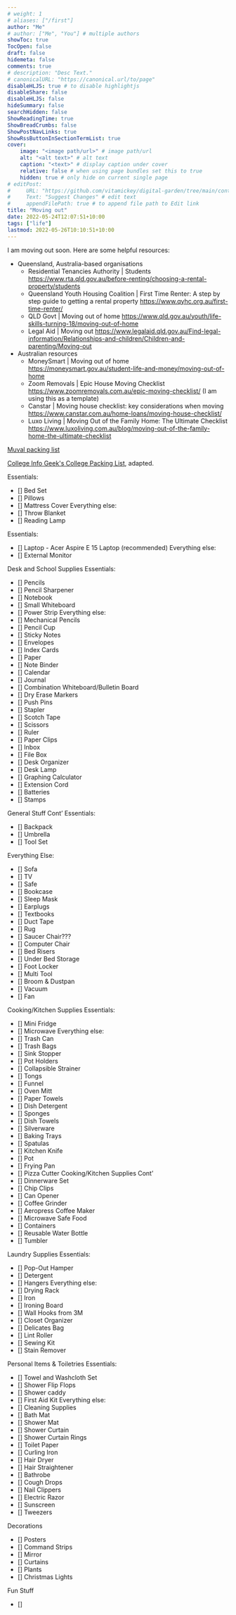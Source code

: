 ```yaml
---
# weight: 1
# aliases: ["/first"]
author: "Me"
# author: ["Me", "You"] # multiple authors
showToc: true
TocOpen: false
draft: false
hidemeta: false
comments: true
# description: "Desc Text."
# canonicalURL: "https://canonical.url/to/page"
disableHLJS: true # to disable highlightjs
disableShare: false
disableHLJS: false
hideSummary: false
searchHidden: false
ShowReadingTime: true
ShowBreadCrumbs: false
ShowPostNavLinks: true
ShowRssButtonInSectionTermList: true
cover:
    image: "<image path/url>" # image path/url
    alt: "<alt text>" # alt text
    caption: "<text>" # display caption under cover
    relative: false # when using page bundles set this to true
    hidden: true # only hide on current single page
# editPost:
#     URL: "https://github.com/vitamickey/digital-garden/tree/main/content"
#     Text: "Suggest Changes" # edit text
#     appendFilePath: true # to append file path to Edit link
title: "Moving out"
date: 2022-05-24T12:07:51+10:00
tags: ["life"]
lastmod: 2022-05-26T10:10:51+10:00
---
```


I am moving out soon. Here are some helpful resources:

- Queensland, Australia-based organisations
    - Residential Tenancies Authority | Students https://www.rta.qld.gov.au/before-renting/choosing-a-rental-property/students
    - Queensland Youth Housing Coalition | First Time Renter: A step by step guide to getting a rental property https://www.qyhc.org.au/first-time-renter/
    - QLD Govt | Moving out of home https://www.qld.gov.au/youth/life-skills-turning-18/moving-out-of-home
    - Legal Aid | Moving out https://www.legalaid.qld.gov.au/Find-legal-information/Relationships-and-children/Children-and-parenting/Moving-out
- Australian resources
    - MoneySmart | Moving out of home https://moneysmart.gov.au/student-life-and-money/moving-out-of-home
    - Zoom Removals | Epic House Moving Checklist https://www.zoomremovals.com.au/epic-moving-checklist/ (I am using this as a template)
    - Canstar | Moving house checklist: key considerations when moving https://www.canstar.com.au/home-loans/moving-house-checklist/
    - Luxo Living | Moving Out of the Family Home: The Ultimate Checklist https://www.luxoliving.com.au/blog/moving-out-of-the-family-home-the-ultimate-checklist



[Muval packing list](https://www.muval.com.au/blog/moving-essentials-everything-you-need-when-moving-out-of-home-for-the-first-time)

[College Info Geek's College Packing List](https://collegeinfogeek.com/college-packing-list/), adapted.

Essentials:
- [] Bed Set
- [] Pillows
- [] Mattress Cover
Everything else:
- [] Throw Blanket
- [] Reading Lamp

Essentials:
- [] Laptop - Acer Aspire E 15 Laptop (recommended)
Everything else:
- [] External Monitor

Desk and School Supplies
Essentials:
- [] Pencils
- [] Pencil Sharpener
- [] Notebook
- [] Small Whiteboard
- [] Power Strip
Everything else:
- [] Mechanical Pencils
- [] Pencil Cup
- [] Sticky Notes
- [] Envelopes
- [] Index Cards
- [] Paper
- [] Note Binder
- [] Calendar
- [] Journal
- [] Combination Whiteboard/Bulletin Board
- [] Dry Erase Markers
- [] Push Pins
- [] Stapler
- [] Scotch Tape
- [] Scissors
- [] Ruler
- [] Paper Clips
- [] Inbox
- [] File Box
- [] Desk Organizer
- [] Desk Lamp
- [] Graphing Calculator
- [] Extension Cord
- [] Batteries
- [] Stamps


General Stuff Cont’
Essentials:
- [] Backpack
- [] Umbrella
- [] Tool Set

Everything Else:
- [] Sofa
- [] TV
- [] Safe
- [] Bookcase
- [] Sleep Mask
- [] Earplugs
- [] Textbooks
- [] Duct Tape
- [] Rug
- [] Saucer Chair???
- [] Computer Chair
- [] Bed Risers
- [] Under Bed Storage
- [] Foot Locker
- [] Multi Tool
- [] Broom & Dustpan
- [] Vacuum
- [] Fan


Cooking/Kitchen Supplies
Essentials:
- [] Mini Fridge
- [] Microwave
Everything else:
- [] Trash Can
- [] Trash Bags
- [] Sink Stopper
- [] Pot Holders
- [] Collapsible Strainer
- [] Tongs
- [] Funnel
- [] Oven Mitt
- [] Paper Towels
- [] Dish Detergent
- [] Sponges
- [] Dish Towels
- [] Silverware
- [] Baking Trays
- [] Spatulas
- [] Kitchen Knife
- [] Pot
- [] Frying Pan
- [] Pizza Cutter
Cooking/Kitchen Supplies Cont’
- [] Dinnerware Set
- [] Chip Clips
- [] Can Opener
- [] Coffee Grinder
- [] Aeropress Coffee Maker
- [] Microwave Safe Food
- [] Containers
- [] Reusable Water Bottle
- [] Tumbler

Laundry Supplies
Essentials:
- [] Pop-Out Hamper
- [] Detergent
- [] Hangers
Everything else:
- [] Drying Rack
- [] Iron
- [] Ironing Board
- [] Wall Hooks from 3M
- [] Closet Organizer
- [] Delicates Bag
- [] Lint Roller
- [] Sewing Kit
- [] Stain Remover

Personal Items & Toiletries
Essentials:
- [] Towel and Washcloth Set
- [] Shower Flip Flops
- [] Shower caddy
- [] First Aid Kit
Everything else:
- [] Cleaning Supplies
- [] Bath Mat
- [] Shower Mat
- [] Shower Curtain
- [] Shower Curtain Rings
- [] Toilet Paper
- [] Curling Iron
- [] Hair Dryer
- [] Hair Straightener
- [] Bathrobe
- [] Cough Drops
- [] Nail Clippers
- [] Electric Razor
- [] Sunscreen
- [] Tweezers

Decorations
- [] Posters
- [] Command Strips
- [] Mirror
- [] Curtains
- [] Plants
- [] Christmas Lights



Fun Stuff
- [] 